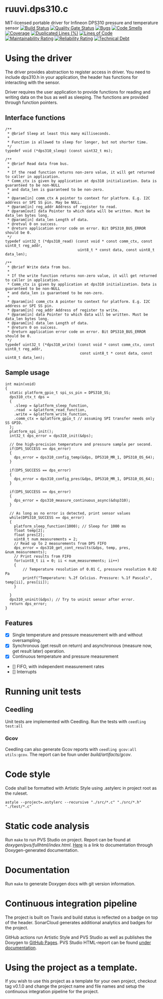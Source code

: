 # ruuvi.dps310.c
MIT-licensed portable driver for Infineon DPS310 pressure and temperature sensor
[![Build Status](https://travis-ci.org/ruuvi/ruuvi.dps310.c.svg?branch=master)](https://travis-ci.org/ruuvi/ruuvi.dps310.c)
[![Quality Gate Status](https://sonarcloud.io/api/project_badges/measure?project=ruuvi.dps310.c&metric=alert_status)](https://sonarcloud.io/dashboard?id=ruuvi.dps310.c)
[![Bugs](https://sonarcloud.io/api/project_badges/measure?project=ruuvi.dps310.c&metric=bugs)](https://sonarcloud.io/dashboard?id=ruuvi.dps310.c)
[![Code Smells](https://sonarcloud.io/api/project_badges/measure?project=ruuvi.dps310.c&metric=code_smells)](https://sonarcloud.io/dashboard?id=ruuvi.dps310.c)
[![Coverage](https://sonarcloud.io/api/project_badges/measure?project=ruuvi.dps310.c&metric=coverage)](https://sonarcloud.io/dashboard?id=ruuvi.dps310.c)
[![Duplicated Lines (%)](https://sonarcloud.io/api/project_badges/measure?project=ruuvi.dps310.c&metric=duplicated_lines_density)](https://sonarcloud.io/dashboard?id=ruuvi.dps310.c)
[![Lines of Code](https://sonarcloud.io/api/project_badges/measure?project=ruuvi.dps310.c&metric=ncloc)](https://sonarcloud.io/dashboard?id=ruuvi.dps310.c)
[![Maintainability Rating](https://sonarcloud.io/api/project_badges/measure?project=ruuvi.dps310.c&metric=sqale_rating)](https://sonarcloud.io/dashboard?id=ruuvi.dps310.c)
[![Reliability Rating](https://sonarcloud.io/api/project_badges/measure?project=ruuvi.dps310.c&metric=reliability_rating)](https://sonarcloud.io/dashboard?id=ruuvi.dps310.c)
[![Technical Debt](https://sonarcloud.io/api/project_badges/measure?project=ruuvi.dps310.c&metric=sqale_index)](https://sonarcloud.io/dashboard?id=ruuvi.dps310.c)

# Using the driver

The driver provides abstraction to register access in driver. You need to include dps310.h in your application, 
the header has functions for interacting with the sensor. 

Driver requires the user application to provide functions for reading and writing data on the bus as well as sleeping. 
The functions are provided through function pointers. 

## Interface functions

```
/**
 * @brief Sleep at least this many milliseconds.
 *
 * Function is allowed to sleep for longer, but not shorter time.
 */
typedef void (*dps310_sleep) (const uint32_t ms);

/**
 * @brief Read data from bus.
 *
 * If the read function returns non-zero value, it will get returned to caller in application.
 * Comm_ctx is given by application at dps310 initialization. Data is guaranteed to be non-NULL
 * and data_len is guaranteed to be non-zero.
 *
 * @param[in] comm_ctx A pointer to context for platform. E.g. I2C address or SPI SS pin. May be NULL.
 * @param[in] reg_addr Address of register to read.
 * @param[out] data Pointer to which data will be written. Must be data_len bytes long.
 * @param[in] data_len Length of data.
 * @retval 0 on success.
 * @return application error code on error. Bit DPS310_BUS_ERROR should be 0.
 */
typedef uint32_t (*dps310_read) (const void * const comm_ctx, const uint8_t reg_addr,
                                 uint8_t * const data, const uint8_t data_len);

/**
 * @brief Write data from bus.
 *
 * If the write function returns non-zero value, it will get returned to caller in application.
 * Comm_ctx is given by application at dps310 initialization. Data is guaranteed to be non-NULL
 * and data_len is guaranteed to be non-zero.
 *
 * @param[in] comm_ctx A pointer to context for platform. E.g. I2C address or SPI SS pin.
 * @param[in] reg_addr Address of register to write.
 * @param[in] data Pointer to which data will be written. Must be data_len bytes long.
 * @param[in] data_len Length of data.
 * @return 0 on success.
 * @return application error code on error. Bit DPS310_BUS_ERROR should be 0.
 */
typedef uint32_t (*dps310_write) (const void * const comm_ctx, const uint8_t reg_addr,
                                  const uint8_t * const data, const uint8_t data_len);
```

## Sample usage

```
int main(void)
{
  static platform_gpio_t spi_ss_pin = DPS310_SS;
  dps310_ctx_t dps = 
  {
    .sleep = &platform_sleep_function,
    .read  = &platform_read_function,
    .write = &platform_write_function,
    .comm_ctx = &platform_gpio_t // assuming SPI transfer needs only SS GPIO.
  };
  platform_spi_init();
  int32_t dps_error = dps310_init(&dps);

  // One high-precision temperature and pressure sample per second.
  if(DPS_SUCCESS == dps_error)
  {  
    dps_error = dps310_config_temp(&dps, DPS310_MR_1, DPS310_OS_64);
  }

  if(DPS_SUCCESS == dps_error)
  {  
    dps_error = dps310_config_pres(&dps, DPS310_MR_1, DPS310_OS_64);
  }

  if(DPS_SUCCESS == dps_error)
  {  
    dps_error = dps310_measure_continuous_async(&dsp310);
  }

  // As long as no error is detected, print sensor values
  while(DPS310_SUCCESS == dps_error)
  {
    platform_sleep_function(1000); // Sleep for 1000 ms
    float temp[2];
    float pres[2];
    uint8_t num_measurements = 2;
    // Read up to 2 measurements from DPS FIFO
    dps_error = dps310_get_cont_results(&dps, temp, pres, &num_measurements);
    // Print results from FIFO
    for(uint8_t ii = 0; ii < num_measurements; ii++)
    {
        // Temperature resolution of 0.01 C, pressure resolution 0.02 Pa
        printf("Temperature: %.2f Celcius. Pressure: %.1f Pascals", temp[ii], pres[ii]);
    }

  }
  dps310_uninit(&dps); // Try to uninit sensor after error.
  return dps_error;
}
```

## Features

 - [X] Single temperature and pressure measurement with and without oversampling.
 - [X] Synchronous (get result on return) and asynchronous (measure now, get result later) operation.
 - [X] Continuous temperature and pressure measurement
 - []  FIFO, with independent measurement rates
 - [] Interrupts

# Running unit tests
## Ceedling
Unit tests are implemented with Ceedling. Run the tests with
`ceedling test:all`

### Gcov
Ceedling can also generate Gcov reports with `ceedling gcov:all utils:gcov`.
The report can be foun under _build/artifacts/gcov_.

# Code style
Code shall be formatted with Artistic Style using .astylerc in project root as the
ruleset.
```
astyle --project=.astylerc --recursive "./src/*.c" "./src/*.h" "./test/*.c"
```

# Static code analysis
Run `make` to run PVS Studio on project. Report can be found at _doxygen/pvs/fullhtml/index.html_.
[Here](./fullhtml/index.html) is a link to documentation through Doxygen-generated documentation.

# Documentation
Run `make` to generate Doxygen docs with git version information. 

# Continuous integration pipeline
The project is built on Travis and build status is reflected on a badge on top of the 
header. SonarCloud generates additional analytics and badges for the project.

GitHub actions run Artistic Style and PVS Studio as well as publishes the Doxygen to [GitHub Pages](https://ruuvi.github.io/ruuvi.dps310.c/).
PVS Studio HTML-report can be found [under documentation](https://ruuvi.github.io/ruuvi.dps310.c/fullhtml).

# Using the project as a template. 
If you wish to use this project as a template for your own project, checkout tag v0.1.0
and change the project name and file names and setup the continuous integration pipeline
for the project.